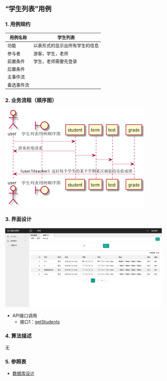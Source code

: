 ## “学生列表”用例

### 1. 用例规约

用例名称 | 学生列表
---|---
功能 | 以表形式的显示出所有学生的信息
参与者 | 游客，学生，老师
前置条件 | 学生，老师需要先登录
后置条件 | 
主事件流 | 
备选事件流 | 

### 2. 业务流程（顺序图）
![](../picture/学生列表.png)

### 3. 界面设计
![](../InterfaceDesign/student.png)
- API接口调用
    - 接口1：[getStudents](../impl/getStudent.md)

### 4. 算法描述
无

### 5. 参照表
- [数据库设计](../数据库设计.md)

